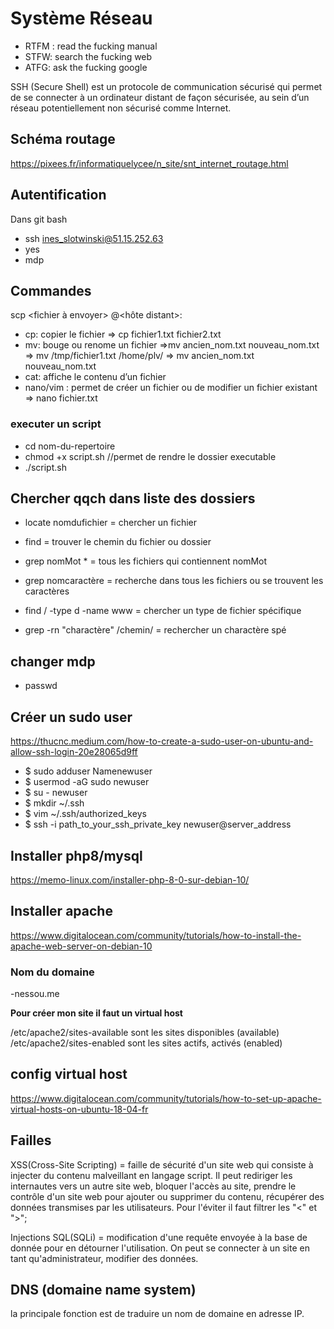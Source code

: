 # Système Réseau



- RTFM : read the fucking manual
 - STFW: search the fucking web
 - ATFG: ask the fucking google

SSH (Secure Shell) est un protocole de communication sécurisé qui permet de se connecter à un ordinateur distant de façon sécurisée, au sein d’un réseau potentiellement non sécurisé comme Internet.

## Schéma routage 

https://pixees.fr/informatiquelycee/n_site/snt_internet_routage.html

## Autentification

Dans git bash 

- ssh ines_slotwinski@51.15.252.63
- yes 
- mdp

## Commandes
scp <fichier à envoyer> <utilisateur>@<hôte distant>:<dossier cible>
 - cp: copier le fichier => cp fichier1.txt fichier2.txt
-  mv: bouge ou renome un fichier =>mv ancien_nom.txt nouveau_nom.txt
=> mv /tmp/fichier1.txt /home/plv/
=> mv ancien_nom.txt nouveau_nom.txt
-  cat: affiche le contenu d’un fichier 
 - nano/vim : permet de créer un fichier ou de modifier un fichier existant => nano fichier.txt
 
 
 ### executer un script
 
 - cd nom-du-repertoire 
 - chmod +x script.sh //permet de rendre le dossier executable
 - ./script.sh 
 

## Chercher qqch dans liste des dossiers
 
 - locate nomdufichier = chercher un fichier 
 - find = trouver le chemin du fichier ou dossier
 -  grep nomMot * = tous les fichiers qui contiennent nomMot
  - grep nomcaractère = recherche dans tous les fichiers ou se trouvent les caractères
 
 - find / -type d -name www = chercher un type de fichier spécifique
 - grep -rn "charactère" /chemin/ = rechercher un charactère spé
 

 

## changer mdp

- passwd


## Créer un sudo user

https://thucnc.medium.com/how-to-create-a-sudo-user-on-ubuntu-and-allow-ssh-login-20e28065d9ff

- $ sudo adduser Namenewuser
- $ usermod -aG sudo newuser
- $ su - newuser
- $ mkdir ~/.ssh
- $ vim ~/.ssh/authorized_keys
- $ ssh -i path_to_your_ssh_private_key newuser@server_address


## Installer php8/mysql

https://memo-linux.com/installer-php-8-0-sur-debian-10/

## Installer apache 

https://www.digitalocean.com/community/tutorials/how-to-install-the-apache-web-server-on-debian-10


### Nom du domaine

-nessou.me


__Pour créer mon site il faut un virtual host__

/etc/apache2/sites-available sont les sites disponibles (available)
/etc/apache2/sites-enabled sont les sites actifs, activés (enabled)

## config virtual host

https://www.digitalocean.com/community/tutorials/how-to-set-up-apache-virtual-hosts-on-ubuntu-18-04-fr
 
 
 ## Failles
 
 XSS(Cross-Site Scripting) = faille de sécurité d'un site web qui consiste à injecter du contenu malveillant en langage script. Il peut rediriger les internautes vers un autre site web, bloquer l'accès au site, prendre le contrôle d'un site web pour ajouter ou supprimer du contenu, récupérer des données transmises par les utilisateurs.
 Pour l'éviter il faut filtrer les "<" et ">";
 
  Injections SQL(SQLi) = modification d'une requête envoyée à la base de donnée pour en détourner l'utilisation. On peut se connecter à un site en tant qu'administrateur,  modifier des données.



## DNS (domaine name system)
 la principale fonction est de traduire un nom de domaine en adresse IP.
 


